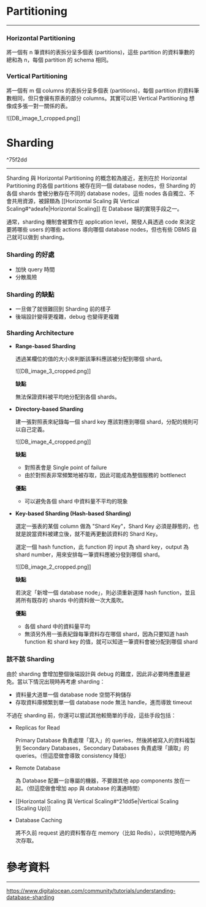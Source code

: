 # Partitioning

---

### Horizontal Partitioning

將一個有 n 筆資料的表拆分呈多個表 (partitions)，這些 partition 的資料筆數的總和為 n，每個 partition 的 schema 相同。

### Vertical Partitioning

將一個有 m 個 columns 的表拆分呈多個表 (partitions)，每個 partition 的資料筆數相同，但只會擁有原表的部分 columns。其實可以把 Vertical Partitioning 想像成多張一對一關係的表。

![[DB_image_1_cropped.png]]

# Sharding

^75f2dd

---

Sharding 與 Horizontal Partitioning 的概念較為接近，差別在於 Horizontal Partitioning 的各個 partitions 被存在同一個 database nodes，但 Sharding 的各個 shards 會被分散存在不同的 database nodes，這些 nodes 各自獨立、不會共用資源，被歸類為 [[Horizontal Scaling 與 Vertical Scaling#^adeafe|Horizontal Scaling]] 在 Database 端的實現手段之一。

通常，sharding 機制會被實作在 application level，開發人員透過 code 來決定要將哪些 users 的哪些 actions 導向哪個 database nodes，但也有些 DBMS 自己就可以做到 sharding。

### Sharding 的好處

- 加快 query 時間
- 分散風險

### Sharding 的缺點

- 一旦做了就很難回到 Sharding 前的樣子
- 後端設計變得更複雜，debug 也變得更複雜

### Sharding Architecture

- **Range-based Sharding**
	
	透過某欄位的值的大小來判斷該筆料應該被分配到哪個 shard。
	
	![[DB_image_3_cropped.png]]
	
	**缺點**
	
	無法保證資料被平均地分配到各個 shards。

- **Directory-based Sharding**
	
	建一張對照表來紀錄每一個 shard key 應該對應到哪個 shard，分配的規則可以自己定義。
	
	![[DB_image_4_cropped.png]]
		
	**缺點**
	
	- 對照表會是 Single point of failure
	- 由於對照表非常頻繁地被存取，因此可能成為整個服務的 bottlenect
	
	**優點**
	
	- 可以避免各個 shard 中資料量不平均的現象

- **Key-based Sharding (Hash-based Sharding)**
	
	選定一張表的某個 column 做為 "Shard Key"，Shard Key 必須是靜態的，也就是說當資料被建立後，就不能再更動該資料的 Shard Key。
	
	選定一個 hash function，此 function 的 input 為 shard key，output 為 shard number，用來安排每一筆資料應被分發到哪個 shard。
	
	![[DB_image_2_cropped.png]]
	
	**缺點**
	
	若決定「新增一個 database node」，則必須重新選擇 hash function，並且將所有既存的 shards 中的資料做一次大風吹。
	
	**優點**
	
	- 各個 shard 中的資料量平均
	- 無須另外用一張表紀錄每筆資料存在哪個 shard，因為只要知道 hash function 和 shard key 的值，就可以知道一筆資料會被分配到哪個 shard

### 該不該 Sharding

由於 sharding 會增加整個後端設計與 debug 的難度，因此非必要時應盡量避免。當以下情況出現時再考慮 sharding：

- 資料量大道單一個 database node 空間不夠儲存
- 存取資料庫頻繁到單一個 database node 無法 handle，進而導致 timeout

不過在 sharding 前，你還可以嘗試其他較簡單的手段，這些手段包括：

- Replicas for Read
	
	Primary Database 負責處理「寫入」的 queries，然後將被寫入的資料複製到 Secondary Databases，Secondary Databases 負責處理「讀取」的 queries。（但這麼做會導致 consistency 降低）

- Remote Database
	
	為 Database 配置一台專屬的機器，不要跟其他 app components 放在一起。（但這麼做會增加 app 與 database 的溝通時間）

- [[Horizontal Scaling 與 Vertical Scaling#^21dd5e|Vertical Scaling (Scaling Up)]]

- Database Caching
	
	將不久前 request 過的資料暫存在 memory（比如 Redis），以供短時間內再次存取。

# 參考資料

---

https://www.digitalocean.com/community/tutorials/understanding-database-sharding